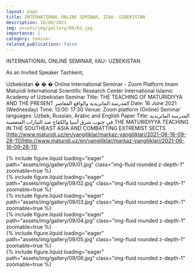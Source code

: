```yaml
---
layout: page
title: INTERNATIONAL ONLINE SEMINAR, IIAU- UZBEKISTAN
description: 16/06/2021
img: assets/img/gallery/09/01.jpg
importance: 1
category: Seminar
related_publications: false
---
```


<p class="distill-post-title">INTERNATIONAL ONLINE SEMINAR, IIAU- UZBEKISTAN</p>

As an Invited Speaker Tashkent,

Uzbekistan � � � Online International Seminar - Zoom Platform Imam Maturidi International Scientific Research Center International Islamic Academy of Uzbekistan Seminar Title: THE TEACHING OF MATURIDIYYA AND THE PRESENT المدرسة الماتريدية والواقع المعاصر Date: 16 June 2021 (Wednesday) Time: 13.00: 17:30 Venue: Zoom platform (Online) Seminar languages: Uzbek, Russian, Arabic and English Paper Title: المدرسة الماتريدية في جنوب شرق آسيا والكفاح ضد التيارات المتعصبة THE MATURIDIYYA TEACHING IN THE SOUTHEAST ASIA AND COMBATTING EXTREMIST SECTS [http://www.maturidi.uz/en/yangiliklar/markaz-yangiliklari/2021-06-16-09-28-11](http://www.maturidi.uz/en/yangiliklar/markaz-yangiliklari/2021-06-16-09-28-11)

<div class="row mt-3">
    <div class="col-sm mt-3 mt-md-0">
        {% include figure.liquid loading="eager" path="assets/img/gallery/09/01.jpg" class="img-fluid rounded z-depth-1" zoomable=true %}
    </div>
    <div class="col-sm mt-3 mt-md-0">
        {% include figure.liquid loading="eager" path="assets/img/gallery/09/02.jpg" class="img-fluid rounded z-depth-1" zoomable=true %}
    </div>
    <div class="col-sm mt-3 mt-md-0">
        {% include figure.liquid loading="eager" path="assets/img/gallery/09/03.jpg" class="img-fluid rounded z-depth-1" zoomable=true %}
    </div>
</div>
<div class="row mt-3">
    <div class="col-sm mt-3 mt-md-0">
        {% include figure.liquid loading="eager" path="assets/img/gallery/09/04.jpg" class="img-fluid rounded z-depth-1" zoomable=true %}
    </div>
    <div class="col-sm mt-3 mt-md-0">
        {% include figure.liquid loading="eager" path="assets/img/gallery/09/05.jpg" class="img-fluid rounded z-depth-1" zoomable=true %}
    </div>
    <div class="col-sm mt-3 mt-md-0">
        {% include figure.liquid loading="eager" path="assets/img/gallery/09/06.jpg" class="img-fluid rounded z-depth-1" zoomable=true %}
    </div>
</div>
